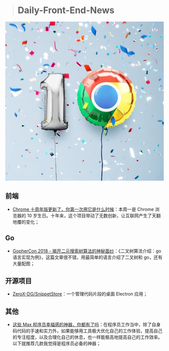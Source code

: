 > # Daily-Front-End-News

[![cover][img]][link]

[img]: https://github.com/fengshangwuqi/Daily-Front-End-News/blob/master/history/2018/09/06/chrome-69.jpg "Chrome 浏览器 10 岁生日"
[link]: https://mp.weixin.qq.com/s/RZabhKKwKJtDpAaEzTUGbA

## 前端

- [Chrome 十周年版更新了，你第一次用它是什么时候](https://mp.weixin.qq.com/s/RZabhKKwKJtDpAaEzTUGbA)：本周一是 Chrome 浏览器的 10 岁生日。十年来，这个项目带动了无数创新，让互联网产生了天翻地覆的变化；

## Go

- [GopherCon 2018 - 揭开二元搜索树算法的神秘面纱](https://about.sourcegraph.com/go/gophercon-2018-binary-search-tree-algorithms/)：《二叉树算法介绍：go 语言实现为例》，这篇文章很不错，用最简单的语言介绍了二叉树和 go，还有大量配图；

## 开源项目

- [ZeroX-DG/SnippetStore](https://github.com/ZeroX-DG/SnippetStore)：一个管理代码片段的桌面 Electron 应用；

## 其他

- [这些 Max 程序员幸福感的神器，你都有了吗](https://mp.weixin.qq.com/s/ZUEaghZdMQCJMcXgkwp5cg)：在程序员工作当中，除了自身码代码的手速和实力外，如果能够用工具极大优化自己的工作体验，提高自己的专注程度，以及合理化自己的休息，也一样能极高地提高自己的工作效率。以下就推荐几款我觉得是程序员必备的神器；
